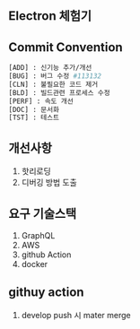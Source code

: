 ## Electron 체험기

## Commit Convention

```bash
[ADD] : 신기능 추가/개선
[BUG] : 버그 수정 #113132
[CLN] : 불필요한 코드 제거
[BLD] : 빌드관련 프로세스 수정
[PERF] : 속도 개선
[DOC] : 문서화
[TST] : 테스트
```

## 개선사항

1. 핫리로딩
2. 디버깅 방법 도출

## 요구 기술스택

1. GraphQL
2. AWS
3. github Action
4. docker

## githuy action

1. develop push 시 mater merge
